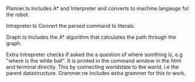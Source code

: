 Planner.ts
Includes A* and Interpreter and converts to machine langauge foŕ the robot.

Intrepreter.ts
Convert the parsed command to literals.

Graph.ts
Includes the A* algorithm that calculates the path through the graph.

Extra 
Intrepreter checks if asked the a question of where somthing is, e.g "where is the white ball".
It is printed in the command window in the html and terminal directly. This by connecting worldstate to 
the world, i.e the parent datastructure.
Grammer.ne includes extra grammer for this to work.
